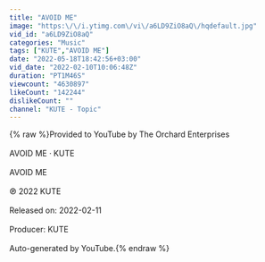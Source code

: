 ```yaml
---
title: "AVOID ME"
image: "https:\/\/i.ytimg.com\/vi\/a6LD9ZiO8aQ\/hqdefault.jpg"
vid_id: "a6LD9ZiO8aQ"
categories: "Music"
tags: ["KUTE","AVOID ME"]
date: "2022-05-18T18:42:56+03:00"
vid_date: "2022-02-10T10:06:48Z"
duration: "PT1M46S"
viewcount: "4630897"
likeCount: "142244"
dislikeCount: ""
channel: "KUTE - Topic"
---
```

{% raw %}Provided to YouTube by The Orchard Enterprises<br /><br />AVOID ME · KUTE<br /><br />AVOID ME<br /><br />℗ 2022 KUTE<br /><br />Released on: 2022-02-11<br /><br />Producer: KUTE<br /><br />Auto-generated by YouTube.{% endraw %}
